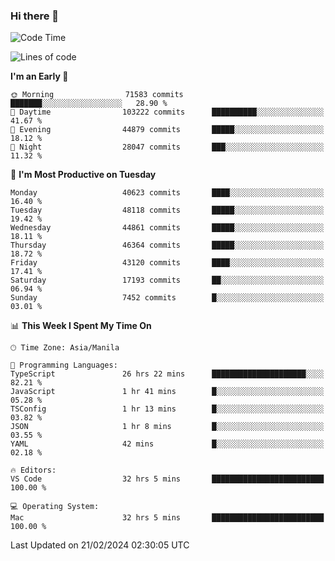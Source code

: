 ### Hi there 👋

<!--START_SECTION:waka-->
![Code Time](http://img.shields.io/badge/Code%20Time-4%2C907%20hrs%2029%20mins-blue)

![Lines of code](https://img.shields.io/badge/From%20Hello%20World%20I%27ve%20Written-110.3%20million%20lines%20of%20code-blue)

**I'm an Early 🐤** 

```text
🌞 Morning                71583 commits       ███████░░░░░░░░░░░░░░░░░░   28.90 % 
🌆 Daytime                103222 commits      ██████████░░░░░░░░░░░░░░░   41.67 % 
🌃 Evening                44879 commits       █████░░░░░░░░░░░░░░░░░░░░   18.12 % 
🌙 Night                  28047 commits       ███░░░░░░░░░░░░░░░░░░░░░░   11.32 % 
```
📅 **I'm Most Productive on Tuesday** 

```text
Monday                   40623 commits       ████░░░░░░░░░░░░░░░░░░░░░   16.40 % 
Tuesday                  48118 commits       █████░░░░░░░░░░░░░░░░░░░░   19.42 % 
Wednesday                44861 commits       █████░░░░░░░░░░░░░░░░░░░░   18.11 % 
Thursday                 46364 commits       █████░░░░░░░░░░░░░░░░░░░░   18.72 % 
Friday                   43120 commits       ████░░░░░░░░░░░░░░░░░░░░░   17.41 % 
Saturday                 17193 commits       ██░░░░░░░░░░░░░░░░░░░░░░░   06.94 % 
Sunday                   7452 commits        █░░░░░░░░░░░░░░░░░░░░░░░░   03.01 % 
```


📊 **This Week I Spent My Time On** 

```text
🕑︎ Time Zone: Asia/Manila

💬 Programming Languages: 
TypeScript               26 hrs 22 mins      █████████████████████░░░░   82.21 % 
JavaScript               1 hr 41 mins        █░░░░░░░░░░░░░░░░░░░░░░░░   05.28 % 
TSConfig                 1 hr 13 mins        █░░░░░░░░░░░░░░░░░░░░░░░░   03.82 % 
JSON                     1 hr 8 mins         █░░░░░░░░░░░░░░░░░░░░░░░░   03.55 % 
YAML                     42 mins             █░░░░░░░░░░░░░░░░░░░░░░░░   02.18 % 

🔥 Editors: 
VS Code                  32 hrs 5 mins       █████████████████████████   100.00 % 

💻 Operating System: 
Mac                      32 hrs 5 mins       █████████████████████████   100.00 % 
```


 Last Updated on 21/02/2024 02:30:05 UTC
<!--END_SECTION:waka-->


<!--
**rad182/rad182** is a ✨ _special_ ✨ repository because its `README.md` (this file) appears on your GitHub profile.

Here are some ideas to get you started:

- 🔭 I’m currently working on ...
- 🌱 I’m currently learning ...
- 👯 I’m looking to collaborate on ...
- 🤔 I’m looking for help with ...
- 💬 Ask me about ...
- 📫 How to reach me: ...
- 😄 Pronouns: ...
- ⚡ Fun fact: ...
-->
